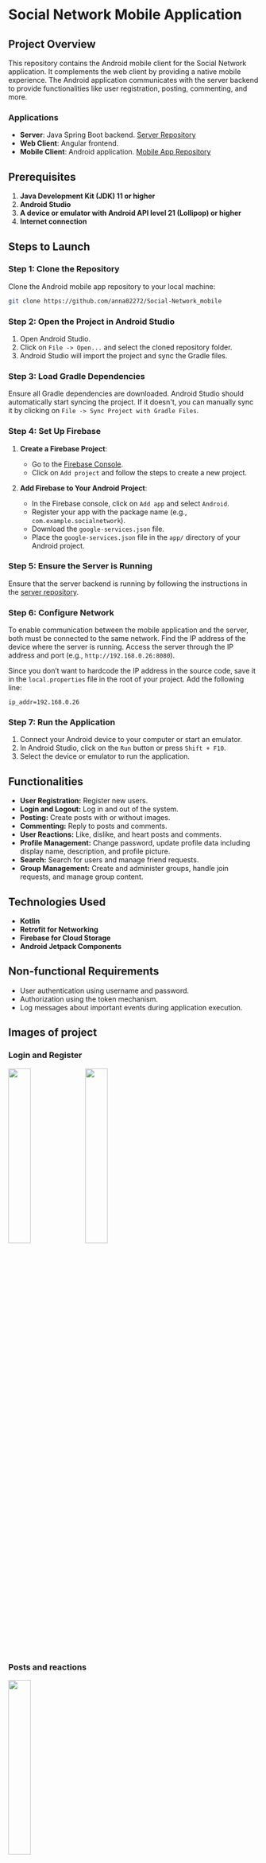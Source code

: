 # Social Network Mobile Application

## Project Overview

This repository contains the Android mobile client for the Social Network application. It complements the web client by providing a native mobile experience. The Android application communicates with the server backend to provide functionalities like user registration, posting, commenting, and more.

### Applications
- **Server**: Java Spring Boot backend. [Server Repository](https://github.com/anna02272/Social-Network)
- **Web Client**: Angular frontend.
- **Mobile Client**: Android application. [Mobile App Repository](https://github.com/anna02272/Social-Network_mobile)

## Prerequisites

1. **Java Development Kit (JDK) 11 or higher**
2. **Android Studio**
3. **A device or emulator with Android API level 21 (Lollipop) or higher**
4. **Internet connection**

## Steps to Launch

### Step 1: Clone the Repository

Clone the Android mobile app repository to your local machine:
```bash
git clone https://github.com/anna02272/Social-Network_mobile
```

### Step 2: Open the Project in Android Studio

1. Open Android Studio.
2. Click on `File -> Open...` and select the cloned repository folder.
3. Android Studio will import the project and sync the Gradle files.

### Step 3: Load Gradle Dependencies

Ensure all Gradle dependencies are downloaded. Android Studio should automatically start syncing the project. If it doesn't, you can manually sync it by clicking on `File -> Sync Project with Gradle Files`.

### Step 4: Set Up Firebase

1. **Create a Firebase Project**:
   - Go to the [Firebase Console](https://console.firebase.google.com/).
   - Click on `Add project` and follow the steps to create a new project.

2. **Add Firebase to Your Android Project**:
   - In the Firebase console, click on `Add app` and select `Android`.
   - Register your app with the package name (e.g., `com.example.socialnetwork`).
   - Download the `google-services.json` file.
   - Place the `google-services.json` file in the `app/` directory of your Android project.

### Step 5: Ensure the Server is Running

Ensure that the server backend is running by following the instructions in the [server repository](https://github.com/anna02272/Social-Network).

### Step 6: Configure Network

To enable communication between the mobile application and the server, both must be connected to the same network. Find the IP address of the device where the server is running. Access the server through the IP address and port (e.g., `http://192.168.0.26:8080`).

Since you don’t want to hardcode the IP address in the source code, save it in the `local.properties` file in the root of your project. Add the following line:
```properties
ip_addr=192.168.0.26
```

### Step 7: Run the Application

1. Connect your Android device to your computer or start an emulator.
2. In Android Studio, click on the `Run` button or press `Shift + F10`.
3. Select the device or emulator to run the application.

## Functionalities

- **User Registration:** Register new users.
- **Login and Logout:** Log in and out of the system.
- **Posting:** Create posts with or without images.
- **Commenting:** Reply to posts and comments.
- **User Reactions:** Like, dislike, and heart posts and comments.
- **Profile Management:** Change password, update profile data including display name, description, and profile picture.
- **Search:** Search for users and manage friend requests.
- **Group Management:** Create and administer groups, handle join requests, and manage group content.

## Technologies Used

- **Kotlin**
- **Retrofit for Networking**
- **Firebase for Cloud Storage**
- **Android Jetpack Components**

## Non-functional Requirements

- User authentication using username and password.
- Authorization using the token mechanism.
- Log messages about important events during application execution.

## Images of project

### Login and Register
<img src="https://github.com/user-attachments/assets/5ca88b4b-2d77-4a65-804b-824c3f4857f5" width="30%">
<img src="https://github.com/user-attachments/assets/dc279adf-a038-44b7-9bad-5a1b9acfcfb2" width="30%">

### Posts and reactions
<img src="https://github.com/user-attachments/assets/c45c6d8e-1c6b-42e3-a6d9-cd7caa410c13" width="30%">

### Create and edit post
<img src="https://github.com/user-attachments/assets/f4fa9511-7214-4cff-a66a-483fcac9c1ef" width="30%">
<img src="https://github.com/user-attachments/assets/42d99a26-60ac-4e76-80ae-1368d3794a92" width="30%">

### Comments
<img src="https://github.com/user-attachments/assets/40e48882-5e3c-4a0f-ab15-97fc1d694c50" width="30%">

### Groups and create group
<img src="https://github.com/user-attachments/assets/38f09a2d-c9a9-4fdf-bd53-a60f1725900b" width="30%">
<img src="https://github.com/user-attachments/assets/aa24f352-8519-4651-bd7c-793da91bc674" width="30%">
<img src="https://github.com/user-attachments/assets/7a0aa703-6e9f-4c2e-9084-f85332e38369" width="30%">

### Group requests and members
<img src="https://github.com/user-attachments/assets/d46f2c28-291b-4f8b-b786-ca4fe3961953" width="30%">
<img src="https://github.com/user-attachments/assets/e4ce684e-3f6a-46be-9351-bba509f5695e" width="30%">

### Profile
<img src="https://github.com/user-attachments/assets/c97c6458-231c-4a18-8d91-2b1be3c78f75" width="30%">
<img src="https://github.com/user-attachments/assets/e8db8530-5a1a-4949-b937-a8dce0d43f0c" width="30%">

### Friend requests
<img src="https://github.com/user-attachments/assets/43f13a24-0d52-4c6d-b70b-b41b85fd4013" width="30%">

### Reports and blocked users
<img src="https://github.com/user-attachments/assets/0f9a899e-79ae-48d5-9c62-dcae70a68057" width="30%">
<img src="https://github.com/user-attachments/assets/7b1fd1e7-a48c-4398-af4a-356447777fea" width="30%">
<img src="https://github.com/user-attachments/assets/d53fe4b2-3e12-45c4-9f55-bf3589a7fe00" width="30%">

### Search for friends
<img src="https://github.com/user-attachments/assets/8115f257-3f2a-4c35-8923-3245852414c5" width="30%">


